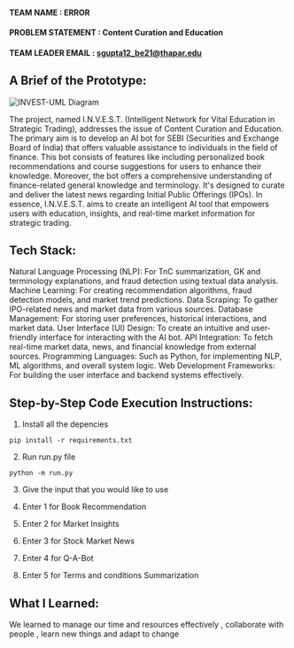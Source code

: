 #### TEAM NAME : ERROR

#### PROBLEM STATEMENT : Content Curation and Education

#### TEAM LEADER EMAIL : sgupta12_be21@thapar.edu

## A Brief of the Prototype:

![INVEST-UML Diagram](https://drive.google.com/file/d/1mqsWTJtNvJc1Im6i2b_WlNRzBN42ch6T/view?usp=drive_link)

The project, named I.N.V.E.S.T. (Intelligent Network for Vital Education in Strategic Trading), addresses the issue of Content Curation and Education. The primary aim is to develop an AI bot for SEBI (Securities and Exchange Board of India) that offers valuable assistance to individuals in the field of finance. This bot consists of features like including personalized book recommendations and course suggestions for users to enhance their knowledge.
Moreover, the bot offers a comprehensive understanding of finance-related general knowledge and terminology. It's designed to curate and deliver the latest news regarding Initial Public Offerings (IPOs). In essence, I.N.V.E.S.T. aims to create an intelligent AI tool that empowers users with education, insights, and real-time market information for strategic trading.

## Tech Stack:

Natural Language Processing (NLP): For TnC summarization, GK and terminology explanations, and fraud detection using textual data analysis.
Machine Learning: For creating recommendation algorithms, fraud detection models, and market trend predictions.
Data Scraping: To gather IPO-related news and market data from various sources.
Database Management: For storing user preferences, historical interactions, and market data.
User Interface (UI) Design: To create an intuitive and user-friendly interface for interacting with the AI bot.
API Integration: To fetch real-time market data, news, and financial knowledge from external sources.
Programming Languages: Such as Python, for implementing NLP, ML algorithms, and overall system logic.
Web Development Frameworks: For building the user interface and backend systems effectively.

## Step-by-Step Code Execution Instructions:

1. Install all the depencies

`pip install -r requirements.txt`

2. Run run.py file

`python -m run.py`

3. Give the input that you would like to use

1. Enter 1 for Book Recommendation
1. Enter 2 for Market Insights
1. Enter 3 for Stock Market News
1. Enter 4 for Q-A-Bot
1. Enter 5 for Terms and conditions Summarization

## What I Learned:

We learned to manage our time and resources effectively , collaborate with people , learn new things and adapt to change
